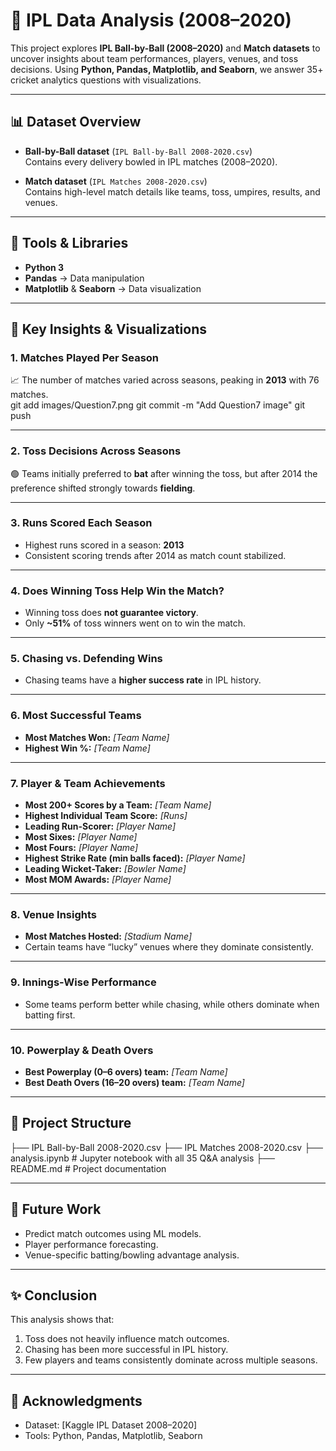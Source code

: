  # 🏏 IPL Data Analysis (2008–2020)

This project explores **IPL Ball-by-Ball (2008–2020)** and **Match datasets** to uncover insights about team performances, players, venues, and toss decisions. Using **Python, Pandas, Matplotlib, and Seaborn**, we answer 35+ cricket analytics questions with visualizations.  

---

## 📊 Dataset Overview
- **Ball-by-Ball dataset** (`IPL Ball-by-Ball 2008-2020.csv`)  
  Contains every delivery bowled in IPL matches (2008–2020).  

- **Match dataset** (`IPL Matches 2008-2020.csv`)  
  Contains high-level match details like teams, toss, umpires, results, and venues.  

---

## 🔧 Tools & Libraries
- **Python 3**  
- **Pandas** → Data manipulation  
- **Matplotlib** & **Seaborn** → Data visualization  

---

## 📌 Key Insights & Visualizations

### 1. Matches Played Per Season
📈 The number of matches varied across seasons, peaking in **2013** with 76 matches.  
git add images/Question7.png
git commit -m "Add Question7 image"
git push





---

### 2. Toss Decisions Across Seasons
🟢 Teams initially preferred to **bat** after winning the toss, but after 2014 the preference shifted strongly towards **fielding**.  



---

### 3. Runs Scored Each Season
- Highest runs scored in a season: **2013**  
- Consistent scoring trends after 2014 as match count stabilized.  

---

### 4. Does Winning Toss Help Win the Match?
- Winning toss does **not guarantee victory**.  
- Only **~51%** of toss winners went on to win the match.  

---

### 5. Chasing vs. Defending Wins
- Chasing teams have a **higher success rate** in IPL history.  

---

### 6. Most Successful Teams
- **Most Matches Won:** *[Team Name]*  
- **Highest Win %:** *[Team Name]*  

---

### 7. Player & Team Achievements
- **Most 200+ Scores by a Team:** *[Team Name]*  
- **Highest Individual Team Score:** *[Runs]*  
- **Leading Run-Scorer:** *[Player Name]*  
- **Most Sixes:** *[Player Name]*  
- **Most Fours:** *[Player Name]*  
- **Highest Strike Rate (min balls faced):** *[Player Name]*  
- **Leading Wicket-Taker:** *[Bowler Name]*  
- **Most MOM Awards:** *[Player Name]*  

---

### 8. Venue Insights
- **Most Matches Hosted:** *[Stadium Name]*  
- Certain teams have “lucky” venues where they dominate consistently.  

---

### 9. Innings-Wise Performance
- Some teams perform better while chasing, while others dominate when batting first.  

---

### 10. Powerplay & Death Overs
- **Best Powerplay (0–6 overs) team:** *[Team Name]*  
- **Best Death Overs (16–20 overs) team:** *[Team Name]*  

---

## 📂 Project Structure
├── IPL Ball-by-Ball 2008-2020.csv
├── IPL Matches 2008-2020.csv
├── analysis.ipynb # Jupyter notebook with all 35 Q&A analysis
├── README.md # Project documentation


---

## 🚀 Future Work
- Predict match outcomes using ML models.  
- Player performance forecasting.  
- Venue-specific batting/bowling advantage analysis.  

---

## ✨ Conclusion
This analysis shows that:
1. Toss does not heavily influence match outcomes.  
2. Chasing has been more successful in IPL history.  
3. Few players and teams consistently dominate across multiple seasons.  

---

## 🙌 Acknowledgments
- Dataset: [Kaggle IPL Dataset 2008–2020]  
- Tools: Python, Pandas, Matplotlib, Seaborn  

